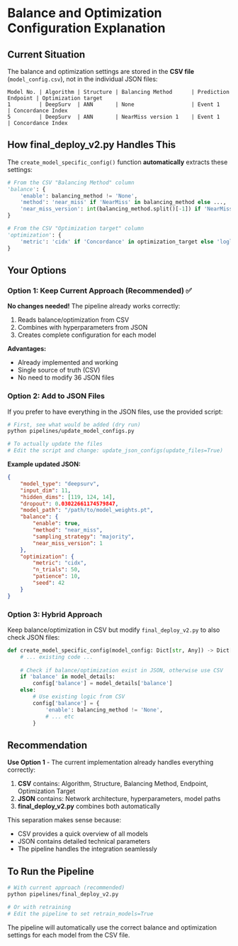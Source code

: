 # Balance and Optimization Configuration Explanation

## Current Situation

The balance and optimization settings are stored in the **CSV file** (`model_config.csv`), not in the individual JSON files:

```csv
Model No. | Algorithm | Structure | Balancing Method      | Prediction Endpoint | Optimization target
1         | DeepSurv  | ANN       | None                  | Event 1            | Concordance Index
5         | DeepSurv  | ANN       | NearMiss version 1    | Event 1            | Concordance Index
```

## How final_deploy_v2.py Handles This

The `create_model_specific_config()` function **automatically** extracts these settings:

```python
# From the CSV "Balancing Method" column
'balance': {
    'enable': balancing_method != 'None',
    'method': 'near_miss' if 'NearMiss' in balancing_method else ...,
    'near_miss_version': int(balancing_method.split()[-1]) if 'NearMiss version' in balancing_method else 1
}

# From the CSV "Optimization target" column
'optimization': {
    'metric': 'cidx' if 'Concordance' in optimization_target else 'loglik'
}
```

## Your Options

### Option 1: Keep Current Approach (Recommended) ✅

**No changes needed!** The pipeline already works correctly:

1. Reads balance/optimization from CSV
2. Combines with hyperparameters from JSON
3. Creates complete configuration for each model

**Advantages:**
- Already implemented and working
- Single source of truth (CSV)
- No need to modify 36 JSON files

### Option 2: Add to JSON Files

If you prefer to have everything in the JSON files, use the provided script:

```bash
# First, see what would be added (dry run)
python pipelines/update_model_configs.py

# To actually update the files
# Edit the script and change: update_json_configs(update_files=True)
```

**Example updated JSON:**
```json
{
    "model_type": "deepsurv",
    "input_dim": 11,
    "hidden_dims": [119, 124, 14],
    "dropout": 0.03022661174579847,
    "model_path": "/path/to/model_weights.pt",
    "balance": {
        "enable": true,
        "method": "near_miss",
        "sampling_strategy": "majority",
        "near_miss_version": 1
    },
    "optimization": {
        "metric": "cidx",
        "n_trials": 50,
        "patience": 10,
        "seed": 42
    }
}
```

### Option 3: Hybrid Approach

Keep balance/optimization in CSV but modify `final_deploy_v2.py` to also check JSON files:

```python
def create_model_specific_config(model_config: Dict[str, Any]) -> Dict[str, Any]:
    # ... existing code ...
    
    # Check if balance/optimization exist in JSON, otherwise use CSV
    if 'balance' in model_details:
        config['balance'] = model_details['balance']
    else:
        # Use existing logic from CSV
        config['balance'] = {
            'enable': balancing_method != 'None',
            # ... etc
        }
```

## Recommendation

**Use Option 1** - The current implementation already handles everything correctly:

1. **CSV** contains: Algorithm, Structure, Balancing Method, Endpoint, Optimization Target
2. **JSON** contains: Network architecture, hyperparameters, model paths
3. **final_deploy_v2.py** combines both automatically

This separation makes sense because:
- CSV provides a quick overview of all models
- JSON contains detailed technical parameters
- The pipeline handles the integration seamlessly

## To Run the Pipeline

```bash
# With current approach (recommended)
python pipelines/final_deploy_v2.py

# Or with retraining
# Edit the pipeline to set retrain_models=True
```

The pipeline will automatically use the correct balance and optimization settings for each model from the CSV file.